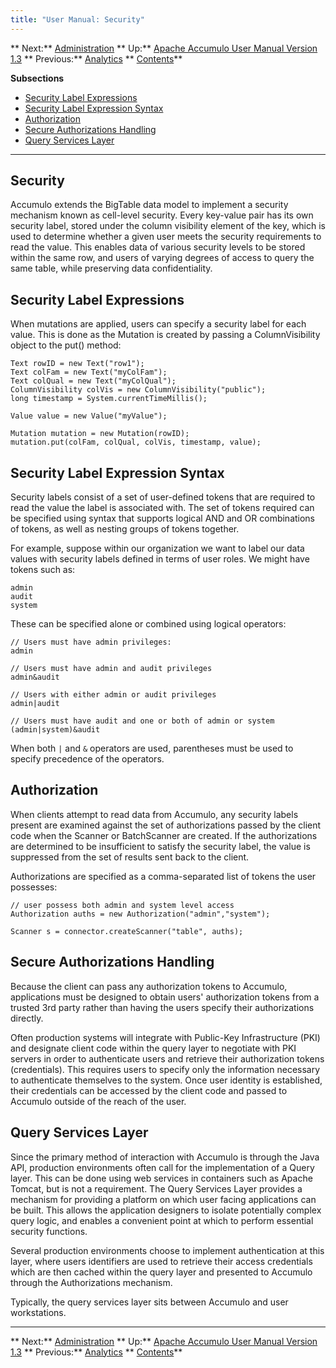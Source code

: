 ```yaml
---
title: "User Manual: Security"
---
```


** Next:** [Administration][2] ** Up:** [Apache Accumulo User Manual Version 1.3][4] ** Previous:** [Analytics][6]   ** [Contents][8]**   
  
<a id="CHILD_LINKS"></a>**Subsections**

* [Security Label Expressions][9]
* [Security Label Expression Syntax][10]
* [Authorization][11]
* [Secure Authorizations Handling][12]
* [Query Services Layer][13]

* * *

## <a id="Security"></a> Security

Accumulo extends the BigTable data model to implement a security mechanism known as cell-level security. Every key-value pair has its own security label, stored under the column visibility element of the key, which is used to determine whether a given user meets the security requirements to read the value. This enables data of various security levels to be stored within the same row, and users of varying degrees of access to query the same table, while preserving data confidentiality. 

## <a id="Security_Label_Expressions"></a> Security Label Expressions

When mutations are applied, users can specify a security label for each value. This is done as the Mutation is created by passing a ColumnVisibility object to the put() method: 
    
    
    Text rowID = new Text("row1");
    Text colFam = new Text("myColFam");
    Text colQual = new Text("myColQual");
    ColumnVisibility colVis = new ColumnVisibility("public");
    long timestamp = System.currentTimeMillis();
    
    Value value = new Value("myValue");
    
    Mutation mutation = new Mutation(rowID);
    mutation.put(colFam, colQual, colVis, timestamp, value);
    

## <a id="Security_Label_Expression_Syntax"></a> Security Label Expression Syntax

Security labels consist of a set of user-defined tokens that are required to read the value the label is associated with. The set of tokens required can be specified using syntax that supports logical AND and OR combinations of tokens, as well as nesting groups of tokens together. 

For example, suppose within our organization we want to label our data values with security labels defined in terms of user roles. We might have tokens such as: 
    
    
    admin
    audit
    system
    

These can be specified alone or combined using logical operators: 
    
    
    // Users must have admin privileges:
    admin
    
    // Users must have admin and audit privileges
    admin&audit
    
    // Users with either admin or audit privileges
    admin|audit
    
    // Users must have audit and one or both of admin or system
    (admin|system)&audit
    

When both `|` and `&` operators are used, parentheses must be used to specify precedence of the operators. 

## <a id="Authorization"></a> Authorization

When clients attempt to read data from Accumulo, any security labels present are examined against the set of authorizations passed by the client code when the Scanner or BatchScanner are created. If the authorizations are determined to be insufficient to satisfy the security label, the value is suppressed from the set of results sent back to the client. 

Authorizations are specified as a comma-separated list of tokens the user possesses: 
    
    
    // user possess both admin and system level access
    Authorization auths = new Authorization("admin","system");
    
    Scanner s = connector.createScanner("table", auths);
    

## <a id="Secure_Authorizations_Handling"></a> Secure Authorizations Handling

Because the client can pass any authorization tokens to Accumulo, applications must be designed to obtain users' authorization tokens from a trusted 3rd party rather than having the users specify their authorizations directly. 

Often production systems will integrate with Public-Key Infrastructure (PKI) and designate client code within the query layer to negotiate with PKI servers in order to authenticate users and retrieve their authorization tokens (credentials). This requires users to specify only the information necessary to authenticate themselves to the system. Once user identity is established, their credentials can be accessed by the client code and passed to Accumulo outside of the reach of the user. 

## <a id="Query_Services_Layer"></a> Query Services Layer

Since the primary method of interaction with Accumulo is through the Java API, production environments often call for the implementation of a Query layer. This can be done using web services in containers such as Apache Tomcat, but is not a requirement. The Query Services Layer provides a mechanism for providing a platform on which user facing applications can be built. This allows the application designers to isolate potentially complex query logic, and enables a convenient point at which to perform essential security functions. 

Several production environments choose to implement authentication at this layer, where users identifiers are used to retrieve their access credentials which are then cached within the query layer and presented to Accumulo through the Authorizations mechanism. 

Typically, the query services layer sits between Accumulo and user workstations. 

* * *

** Next:** [Administration][2] ** Up:** [Apache Accumulo User Manual Version 1.3][4] ** Previous:** [Analytics][6]   ** [Contents][8]**

   [2]: Administration.html
   [4]: accumulo_user_manual.html
   [6]: Analytics.html
   [8]: Contents.html
   [9]: Security.html#Security_Label_Expressions
   [10]: Security.html#Security_Label_Expression_Syntax
   [11]: Security.html#Authorization
   [12]: Security.html#Secure_Authorizations_Handling
   [13]: Security.html#Query_Services_Layer

